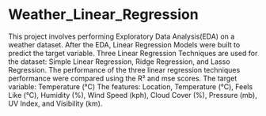 # Weather_Linear_Regression
This project involves performing Exploratory Data Analysis(EDA) on a weather dataset. After the EDA, Linear Regression Models were built to predict the target variable. 
Three Linear Regression Techniques are used for the dataset: Simple Linear Regression, Ridge Regression, and Lasso Regression.
The performance of the three linear regression techniques performance were compared using the R&sup2; and mse scores. 
The target variable: Temperature (°C) 
The features: Location, Temperature (°C), Feels Like (°C), Humidity (%), Wind Speed (kph), Cloud Cover (%), Pressure (mb), UV Index, and Visibility (km). 

